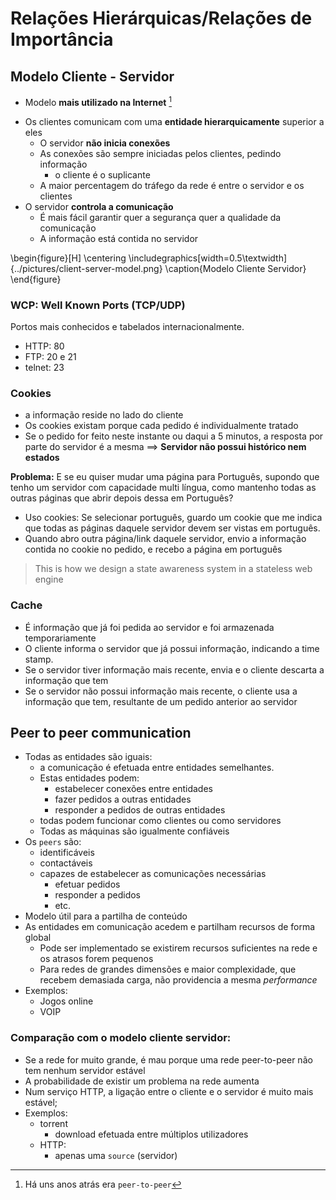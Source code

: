 # Relações Hierárquicas/Relações de Importância

## Modelo Cliente - Servidor
- Modelo **mais utilizado na Internet** [^1]

[^1]: Há uns anos atrás era `peer-to-peer`

- Os clientes comunicam com uma **entidade hierarquicamente** superior a eles
	- O servidor **não inicia conexões**
	- As conexões são sempre iniciadas pelos clientes, pedindo informação
		- o cliente é o suplicante
	- A maior percentagem do tráfego da rede é entre o servidor e os clientes
- O servidor **controla a comunicação**
	- É mais fácil garantir quer a segurança quer a qualidade da comunicação 
	- A informação está contida no servidor

\begin{figure}[H]
\centering
\includegraphics[width=0.5\textwidth]{../pictures/client-server-model.png}
\caption{Modelo Cliente Servidor}
\end{figure}	


### WCP: Well Known Ports (TCP/UDP)
Portos mais conhecidos e tabelados internacionalmente.

- HTTP: 80
- FTP: 20 e 21
- telnet: 23


### Cookies
- a informação reside no lado do cliente
- Os cookies existam porque cada pedido é individualmente tratado
- Se o pedido for feito neste instante ou daqui a 5 minutos, a resposta por parte do servidor é a mesma $\implies$ **Servidor não possui histórico nem estados**

**Problema:** E se eu quiser mudar uma página para Português, supondo que tenho um servidor com capacidade multi língua, como mantenho todas as outras páginas que abrir depois dessa em Português?

- Uso cookies: Se selecionar português, guardo um cookie que me indica que todas as páginas daquele servidor devem ser vistas em português. 
- Quando abro outra página/link daquele servidor, envio a informação contida no cookie no pedido, e recebo a página em português
	 
> This is how we design a state awareness system in a stateless web engine


### Cache
- É informação que já foi pedida ao servidor e foi armazenada temporariamente 
- O cliente informa o servidor que já possui informação, indicando a time stamp.
- Se o servidor tiver informação mais recente, envia e o cliente descarta a informação que tem
- Se o servidor não possui informação mais recente, o cliente usa a informação que tem, resultante de um pedido anterior ao servidor

## Peer to peer communication
- Todas as entidades são iguais:
	- a comunicação é efetuada entre entidades semelhantes.
	- Estas entidades podem:
		- estabelecer conexões entre entidades
		- fazer pedidos a outras entidades
		- responder a pedidos de outras entidades
	- todas podem funcionar como clientes ou como servidores
	- Todas as máquinas são igualmente confiáveis
- Os `peers` são:
	- identificáveis
	- contactáveis
	- capazes de estabelecer as comunicações necessárias
		- efetuar pedidos 
		- responder a pedidos
		- etc.
- Modelo útil para a partilha de conteúdo
- As entidades em comunicação acedem e partilham recursos de forma global
	- Pode ser implementado se existirem recursos suficientes na rede e os atrasos forem pequenos
	- Para redes de grandes dimensões e maior complexidade, que recebem demasiada carga, não providencia a mesma _performance_
- Exemplos:
	- Jogos online
	- VOIP

### Comparação com o modelo cliente servidor: 
- Se a rede for muito grande, é mau porque uma rede peer-to-peer não tem nenhum servidor estável
- A probabilidade de existir um problema na rede aumenta
- Num serviço HTTP, a ligação entre o cliente e o servidor é muito mais estável;
- Exemplos: 
	- torrent
		- download efetuada entre múltiplos utilizadores
	- HTTP:
		- apenas uma `source` (servidor)


